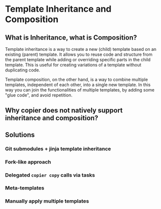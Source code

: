 # Template Inheritance and Composition

## What is Inheritance, what is Composition?

Template inheritance is a way to create a new (child) template based on an existing
(parent) template. It allows you to reuse code and structure from the parent template
while adding or overriding specific parts in the child template. This is useful for
creating variations of a template without duplicating code.

<!-- TODO: add an example of inheritance -->

Template composition, on the other hand, is a way to combine multiple templates,
independent of each other, into a single new template. In this way you can join the
functionalities of multiple templates, by adding some "glue code", and avoid repetition.

<!-- TODO: add an example of composition -->

<!-- TODO? (not sure if it relevant...) add an operational distinction between the two -->

## Why copier does not natively support inheritance and composition?

<!-- TODO: add content, re-use content from https://github.com/copier-org/copier/issues/934#issuecomment-1518964035 -->

## Solutions

### Git submodules + jinja template inheritance

<!-- TODO: Add content-->

### Fork-like approach

<!-- TODO: Add content-->

### Delegated `copier copy` calls via tasks

<!-- TODO: Add content-->

### Meta-templates

<!-- TODO: Add content, see https://github.com/copier-org/copier/issues/934#issuecomment-1405492635-->

### Manually apply multiple templates

<!-- TODO: Add content, see https://copier.readthedocs.io/en/stable/configuring/#applying-multiple-templates-to-the-same-subproject -->
